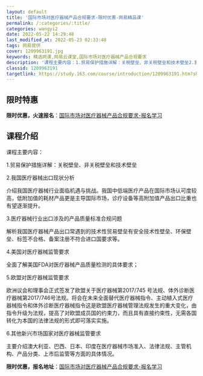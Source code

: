 ```yaml
---
layout: default
title: '国际市场对医疗器械产品合规要求-限时优惠-网易精品课'
permalink: /:categories/:title/
categories: wangyi2
date: 2022-05-22 14:29:48
last_modified_at: 2022-05-23 02:33:48
tags: 网易提供
cover: 1209963191.jpg
keywords: 精选网课,网易云课堂,国际市场对医疗器械产品合规要求
description: '课程主要内容：1.贸易保护措施详解：关税壁垒、非关税壁垒和技术壁垒2.我国医疗器械出口现状分析介绍我国医疗器械行业面临机'
classid: 1209963191
targetlink: https://study.163.com/course/introduction/1209963191.htm?share=1&shareId=1025206652&utm_campaign=share&utm_medium=iphoneShare&utm_source=&utm_u=1025206652
---
```


## 限时特惠

**限时优惠，火速报名**：[国际市场对医疗器械产品合规要求-报名学习](https://study.163.com/course/introduction/1209963191.htm?share=1&shareId=1025206652&utm_campaign=share&utm_medium=iphoneShare&utm_source=&utm_u=1025206652)

## 课程介绍

课程主要内容：

1.贸易保护措施详解：关税壁垒、非关税壁垒和技术壁垒

2.我国医疗器械出口现状分析

介绍我国医疗器械行业面临机遇与挑战。我国中低端医疗产品在国际市场认可度较高，低附加值的耗材产品更是主导国际市场，诊疗设备等高附加值产品出口比重也有望逐渐提升。

3.医疗器械行业出口涉及的产品质量标准合规问题

解析我国医疗器械产品出口常遇到的技术性贸易壁垒有安全技术性壁垒、环保壁垒、标签不合格、备案注册不符合进口国要求等。

4.美国对医疗器械监管要求

全面了解美国FDA对医疗器械产品质量检测的具体要求；

5.欧盟对医疗器械监管要求

欧洲议会和理事会正式签发了欧盟关于医疗器械第2017/745 号法规、体外诊断医疗器械第2017/746号法规。将会在未来全面替代医疗器械指令、主动植入式医疗器械指令和体外诊断医疗器械指令这是欧盟医疗器械管理法规发生的重大变化，由指令升级为法规，提高了对欧盟成员国的约束力，而且具有直接约束性，无需各国转化为本国的法律法规的形式即可落实实施。

6.其他新兴市场国家对医疗器械监管要求 

主要介绍澳大利亚、巴西、日本、印度在医疗器械市场准入、法律法规、主管机构、产品分类、上市后监管等方面的具体情况。

**限时优惠，报名地址**：[国际市场对医疗器械产品合规要求-报名学习](https://study.163.com/course/introduction/1209963191.htm?share=1&shareId=1025206652&utm_campaign=share&utm_medium=iphoneShare&utm_source=&utm_u=1025206652)

